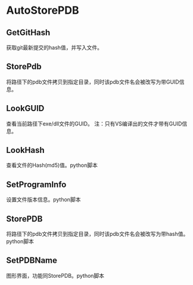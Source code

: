 # AutoStorePDB

## GetGitHash

获取git最新提交的hash值，并写入文件。

## StorePdb

将路径下的pdb文件拷贝到指定目录，同时该pdb文件名会被改写为带GUID信息。

## LookGUID

查看当前路径下exe/dll文件的GUID。
注：只有VS编译出的文件才带有GUID信息。

## LookHash

查看文件的Hash(md5)值。python脚本

## SetProgramInfo

设置文件版本信息。python脚本

## StorePDB

将路径下的pdb文件拷贝到指定目录，同时该pdb文件名会被改写为带hash值。python脚本

## SetPDBName

图形界面，功能同StorePDB。python脚本
